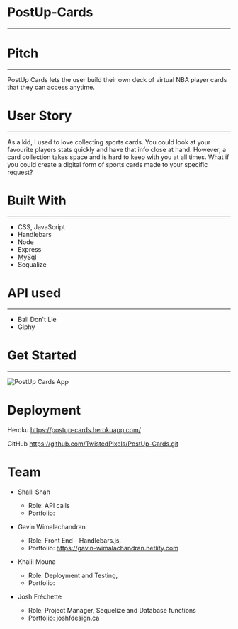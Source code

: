 # PostUp-Cards
--------------------------------------


# Pitch
--------------------------------------
PostUp Cards lets the user build their own deck of virtual NBA player cards that they can access anytime.

# User Story
--------------------------------------
As a kid, I used to love collecting sports cards. You could look at your favourite players stats quickly and have that info close at hand. However, a card collection takes space and is hard to keep with you at all times. What if you could create a digital form of sports cards made to your specific request?

# Built With
---------------------------------------
* CSS, JavaScript
* Handlebars
* Node
* Express
* MySql
* Sequalize

# API used
----------------------------------------
* Ball Don't Lie
* Giphy

# Get Started
-----------------------------------------

![PostUp Cards App](Public/assets/images/PostUpCards_Project2)

# Deployment

Heroku
https://postup-cards.herokuapp.com/

GitHub
https://github.com/TwistedPixels/PostUp-Cards.git

# Team

* Shaili Shah
    - Role: API calls
    - Portfolio:

* Gavin Wimalachandran 
    - Role: Front End - Handlebars.js, 
    - Portfolio: https://gavin-wimalachandran.netlify.com

* Khalil Mouna
    - Role: Deployment and Testing, 
    - Portfolio:

* Josh Fréchette
    - Role: Project Manager, Sequelize and Database functions
    - Portfolio: joshfdesign.ca
